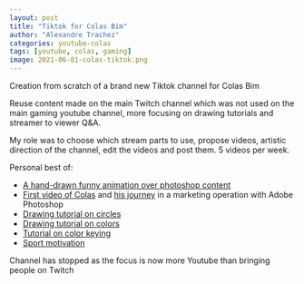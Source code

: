 ```yaml
---
layout: post
title: "Tiktok for Colas Bim"
author: "Alexandre Trachez"
categories: youtube-colas
tags: [youtube, colas, gaming]
image: 2021-06-01-colas-tiktok.png
---
```


Creation from scratch of a brand new Tiktok channel for Colas Bim

Reuse content made on the main Twitch channel which was not used on the main gaming youtube channel, more focusing on drawing tutorials and streamer to viewer Q&A.

My role was to choose which stream parts to use, propose videos, artistic direction of the channel, edit the videos and post them. 5 videos per week.

Personal best of:
- [A hand-drawn funny animation over photoshop content](https://www.tiktok.com/@colasbim_/video/7007420754392272134)
- [First video of Colas](https://www.tiktok.com/@colasbim_/video/7019294071034268934) and [his journey](https://www.tiktok.com/@colasbim_/video/7018564114813406469) in a marketing operation with Adobe Photoshop
- [Drawing tutorial on circles](https://www.tiktok.com/@colasbim_/video/6992219812340468997)
- [Drawing tutorial on colors](https://www.tiktok.com/@colasbim_/video/7028223588285140229)
- [Tutorial on color keying](https://www.tiktok.com/@colasbim_/video/7008910079747493126)
- [Sport motivation](https://www.tiktok.com/@colasbim_/video/7033024254350249222)

Channel has stopped as the focus is now more Youtube than bringing people on Twitch